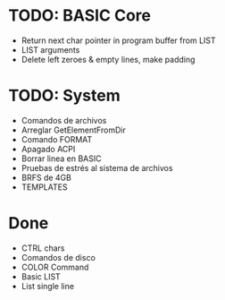 # TODO: BASIC Core
- Return next char pointer in program buffer from LIST
- LIST arguments
- Delete left zeroes & empty lines, make padding

# TODO: System
- Comandos de archivos
- Arreglar GetElementFromDir
- Comando FORMAT
- Apagado ACPI
- Borrar linea en BASIC
- Pruebas de estrés al sistema de archivos
- BRFS de 4GB
- TEMPLATES

# Done
- CTRL chars
- Comandos de disco
- COLOR Command
- Basic LIST
- List single line

